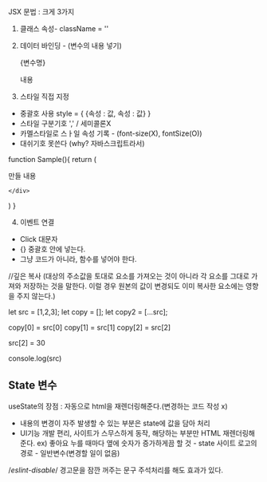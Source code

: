   JSX 문법 : 크게 3가지

  1) 클래스 속성- className = ''
  2) 데이터 바인딩 - (변수의 내용 넣기)
    <p> {변수명} </p>
    <p className={변수명} > 내용 </p>

  3) 스타일 직접 지정
  - 중괄호 사용 style = { {속성 : 값, 속성 : 값} }
  - 스타일 구분기호 ',' / 세미콜론X
  - 카멜스타일로 스ㅏ일 속성 기록 - (font-size(X), fontSize(O))
  - 대쉬기호 못쓴다 (why? 자바스크립트라서)

  <p style={ {color: 'blue', fontSize:'30px'}}></p>

function Sample(){
  return (
    <div>
      만들 내용

    </div>
  )
}

4. 이벤트 연결
 - Click 대문자
 - {} 중괄호 안에 넣는다.
 - 그냥 코드가 아니라, 함수를 넣어야 한다.

//깊은 복사 (대상의 주소값을 토대로 요소를 가져오는 것이 아니라 각 요소를 그대로 가져와 저장하는 것을 말한다. 이럴 경우 원본의 값이 변경되도 이미 복사한 요소에는 영향을 주지 않는다.)

let src = [1,2,3];
let copy = [];
let copy2 = [...src];

copy[0] = src[0]
copy[1] = src[1]
copy[2] = src[2]

src[2] = 30

console.log(src)

## State 변수
  useState의 장점 : 자동으로 html을 재렌더링해준다.(변경하는 코드 작성 x)
   - 내용의 변경이 자주 발생할 수 있는 부분은 state에 값을 담아 처리
   - UI기능 개발 편리, 사이트가 스무스하게 동작, 해당하는 부분만 HTML 재렌더링해준다.
    ex) 좋아요 누를 때마다 옆에 숫자가 증가하게끔 할 것 - state
        사이트 로고의 경로 - 일반변수(변경할 일이 없음)


/*eslint-disable*/
경고문을 잠깐 꺼주는 문구 주석처리를 해도 효과가 있다.


